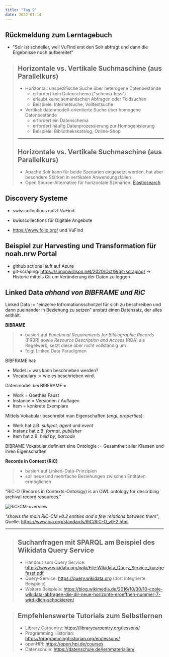 ```yaml
---
title: "Tag 9"
date: 2022-01-14
---
```


## Rückmeldung zum Lerntagebuch

* "Solr ist schneller, weil VuFind erst den Solr abfragt und dann die Ergebnisse noch aufbereitet"

> ## Horizontale vs. Vertikale Suchmaschine (aus Parallelkurs)
> 
> * Horizontal: unspezifische Suche über heterogene Datenbestände
>     * erfordert kein Datenschema ("schema-less")
>     * erlaubt keine semantischen Abfragen oder Feldsuchen
>     * Beispiele: Internetsuche, Volltextsuche
> * Vertikal: datenmodell-orientierte Suche über homogene Datenbestände
>     * erfordert ein Datenschema
>     * erfordert häufig Datenprozessierung zur Homogenisierung
>     * Beispiele: Bibliothekskatalog, Online-Shop
> 
> ---
> 
> ## Horizontale vs. Vertikale Suchmaschine (aus Parallelkurs)
> 
> * Apache Solr kann für beide Szenarien eingesetzt werden, hat aber besondere Stärken in vertikalen Anwendungsfällen
> * Open Source-Alternative für horizontale Szenarien: [Elasticsearch](https://www.elastic.co/de/elasticsearch/)

## Discovery Systeme

* swisscollections nutzt VuFind
* swisscollections für Digitale Angebote

* https://www.folio.org/ und VuFind 

## Beispiel zur Harvesting und Transformation für noah.nrw Portal

- github actions läuft auf Azure
- git-scraping: https://simonwillison.net/2020/Oct/9/git-scraping/ -> Historie mittels Git um Veränderung der Daten zu loggen

## Linked Data _ahhand von BIBFRAME und RiC_

Linked Data := "einzelne Infromationsschnitzel für sich zu beschreiben und dann zueinander in Beziehung zu setzen" anstatt einen Datensatz, der alles enthält.

**BIBRAME**

> * basiert auf *Functional Requirements for Bibliographic Records* (FRBR) sowie *Resource Description and Access* (RDA) als Regelwerk, setzt diese aber nicht vollständig um
> * folgt Linked Data Paradigmen

BIBFRAME hat:

* Model := was kann beschrieben werden?
* Vocabulary := wie es beschrieben wird.

Datenmodell bei BIBFRAME = 

* Work = Goethes Faust
* Instance = Versionen / Auflagen
* Item = konkrete Exemplare

Mittels Vokabular beschreibt man Eigenschaften (_engl. properties_):

- Werk hat z.B. _subject, agent_ und _event_
- Instanz hat z.B. _format_, _publisher_
- Item hat z.B. _held by_, _barcode_

BIBRAME Vokabular definiert eine Ontologie := Gesamtheit aller Klassen und ihren Eigenschaften

**Records in Context (RiC)**

> * basiert auf Linked-Data-Prinzipien
> * soll neue und mehrfache Beziehungen zwischen Entitäten ermöglichen

"RiC-O (Records in Contexts-Ontology) is an OWL ontology for describing archival record resources."

![RiC-CM-overview](https://raw.githubusercontent.com/ICA-EGAD/RiC-O/master/diagrams/diagrams_v0-2/RiC-CM-overview/diagram_RiC-CM-overview-RiC-v0-2.jpg)

_"shows the main RiC-CM v0.2 entities and a few relations between them"_, Quelle: https://www.ica.org/standards/RiC/RiC-O_v0-2.html

---

> ## Suchanfragen mit SPARQL am Beispiel des Wikidata Query Service
>
> * Handout zum Query Service: <https://www.wikidata.org/wiki/File:Wikidata_Query_Service_kurzgefasst.pdf>
> * Query-Service: <https://query.wikidata.org> (dort integrierte Beispiele)
> * Weitere Beispiele: <https://blog.wikimedia.de/2016/10/30/10-coole-wikidata-abfragen-die-dir-neue-horizonte-eroeffnen-nummer-7-wird-dich-schockieren/>


> ## Empfehlenswerte Tutorials zum Selbstlernen
> 
> * Library Carpentry: <https://librarycarpentry.org/lessons/>
> * Programming Historian: <https://programminghistorian.org/en/lessons/>
> * openHPI: <https://open.hpi.de/courses>
> * Datenschule: <https://datenschule.de/lernmaterialien/>
